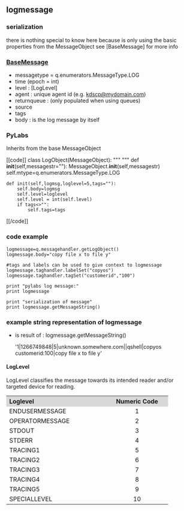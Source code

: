 [basemsg]: /PyLabsdoc/#/Components/BaseMsg

## logmessage


### serialization

there is nothing special to know here because is only using the basic properties from the MessageObject
see [BaseMessage] for more info


### [BaseMessage][basemsg]

* messagetype = q.enumerators.MessageType.LOG
* time (epoch = int)
* level : [LogLevel]
* agent : unique agent id (e.g. kdscp@mydomain.com)
* returnqueue : (only populated when using queues)
* source 
* tags
* body : is the log message by itself


### PyLabs

Inherits from the base MessageObject

[[code]]
class LogObject(MessageObject):
    """
    """
    def __init__(self,messagestr=""):
        MessageObject.__init__(self,messagestr)
        self.mtype=q.enumerators.MessageType.LOG

    def init(self,logmsg,loglevel=5,tags=""):
        self.body=logmsg
        self.level=loglevel
        self.level = int(self.level)
        if tags<>"":
            self.tags=tags
[[/code]]


### code example

    logmessage=q.messagehandler.getLogObject()
    logmessage.body="copy file x to file y"
    
    #tags and labels can be used to give context to logmessage
    logmessage.taghandler.labelSet("copyos")
    logmessage.taghandler.tagSet("customerid","100")
     
    print "pylabs log message:"
    print logmessage
    
    print "serialization of message"
    print logmessage.getMessageString()


### example string representation of logmessage

* is result of : logmessage.getMessageString()

    '1|1266749848|5|unknown.somewhere.com||qshell|copyos customerid:100|copy file x to file y'


#### LogLevel

LogLevel classifies the message towards its intended reader and/or targeted device for reading.

<table width="400">
<tr>
<th align="left" width="250" bgcolor="#D8D8D8">Loglevel</th><th width="150" bgcolor="#D8D8D8">Numeric Code</th>
</tr>
<tr>
<td>ENDUSERMESSAGE</td><td align="center">1</td>
</tr>
<tr>
<td>OPERATORMESSAGE</td><td align="center">2</td>
</tr>
<tr>
<td>STDOUT</td><td align="center">3</td>
</tr>
<tr>
<td>STDERR</td><td align="center">4</td>
</tr>
<tr>
<td>TRACING1</td><td align="center">5</td>
</tr>
<tr>
<td>TRACING2</td><td align="center">6</td>
</tr>
<tr>
<td>TRACING3</td><td align="center">7</td>
</tr>
<tr>
<td>TRACING4</td><td align="center">8</td>
</tr>
<tr>
<td>TRACING5</td><td align="center">9</td>
</tr>
<tr>
<td>SPECIALLEVEL</td><td align="center">10</td>
</tr>
</table>
